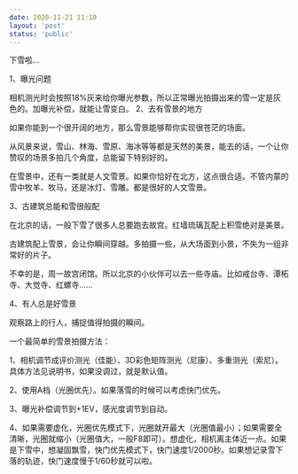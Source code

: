 ```yaml
---
date: 2020-11-21 11:10
layout: 'post'
status: 'public'
---
```


下雪啦…

1、曝光问题




相机测光时会按照18%灰来给你曝光参数，所以正常曝光拍摄出来的雪一定是灰色的。加曝光补偿，就能让雪变白。
2、去有雪景的地方

如果你能到一个很开阔的地方，那么雪景能够帮你实现很苍茫的场面。

从风景来说，雪山、林海、雪原、海冰等等都是天然的美景，能去的话，一个让你赞叹的场景多拍几个角度，总能留下特别好的。

在雪景中，还有一类就是人文雪景。如果你恰好在北方，这点很合适。不管内蒙的雪中牧羊、牧马，还是冰灯、雪雕。都是很好的人文雪景。

3、古建筑总能和雪很般配

在北京的话，一般下雪了很多人总要跑去故宫。红墙琉璃瓦配上积雪绝对是美景。

古建筑配上雪景，会让你瞬间穿越。多拍摄一些，从大场面到小景，不失为一组非常好的片子。

不幸的是，周一故宫闭馆。所以北京的小伙伴可以去一些寺庙。比如戒台寺、潭柘寺、大觉寺、红螺寺……

4、有人总是好雪景

观察路上的行人，捕捉值得拍摄的瞬间。


一个最简单的雪景拍摄方法：

1、相机调节成评价测光（佳能）、3D彩色矩阵测光（尼康）、多重测光（索尼）。具体方法见说明书，如果没调过，就是默认值。

2、使用A档（光圈优先）。如果落雪的时候可以考虑快门优先。

3、曝光补偿调节到+1EV，感光度调节到自动。

4、如果需要虚化，光圈优先模式下，光圈就开最大（光圈值最小）；如果需要全清晰，光圈就缩小（光圈值大，一般F8即可）。想虚化，相机离主体近一点。如果是下雪中，想凝固飘雪，快门优先模式下，快门速度1/2000秒。如果想记录雪下落的轨迹，快门速度慢于1/60秒就可以啦。
